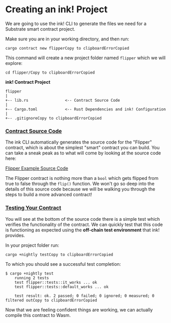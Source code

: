 # Creating an ink! Project

We are going to use the ink! CLI to generate the files we need for a Substrate smart contract project.

Make sure you are in your working directory, and then run:

```text
cargo contract new flipperCopy to clipboardErrorCopied
```

This command will create a new project folder named `flipper` which we will explore:

```text
cd flipper/Copy to clipboardErrorCopied
```

**ink! Contract Project**

```text
flipper
|
+-- lib.rs                <-- Contract Source Code
|
+-- Cargo.toml            <-- Rust Dependencies and ink! Configuration
|
+-- .gitignoreCopy to clipboardErrorCopied
```

### [Contract Source Code](https://substrate.dev/substrate-contracts-workshop/#/0/creating-an-ink-project?id=contract-source-code) <a id="contract-source-code"></a>

The ink CLI automatically generates the source code for the "Flipper" contract, which is about the simplest "smart" contract you can build. You can take a sneak peak as to what will come by looking at the source code here:

[Flipper Example Source Code](https://github.com/paritytech/ink/blob/v3.0.0-rc1/examples/flipper/lib.rs)

The Flipper contract is nothing more than a `bool` which gets flipped from true to false through the `flip()` function. We won't go so deep into the details of this source code because we will be walking you through the steps to build a more advanced contract!

### [Testing Your Contract](https://substrate.dev/substrate-contracts-workshop/#/0/creating-an-ink-project?id=testing-your-contract) <a id="testing-your-contract"></a>

You will see at the bottom of the source code there is a simple test which verifies the functionality of the contract. We can quickly test that this code is functioning as expected using the **off-chain test environment** that ink! provides.

In your project folder run:

```text
cargo +nightly testCopy to clipboardErrorCopied
```

To which you should see a successful test completion:

```text
$ cargo +nightly test
    running 2 tests
    test flipper::tests::it_works ... ok
    test flipper::tests::default_works ... ok

    test result: ok. 2 passed; 0 failed; 0 ignored; 0 measured; 0 filtered outCopy to clipboardErrorCopied
```

Now that we are feeling confident things are working, we can actually compile this contract to Wasm.[  
](https://substrate.dev/substrate-contracts-workshop/#/0/setup)

